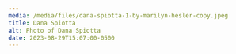 ```yaml
---
media: /media/files/dana-spiotta-1-by-marilyn-hesler-copy.jpeg
title: Dana Spiotta
alt: Photo of Dana Spiotta
date: 2023-08-29T15:07:00-0500
---
```

